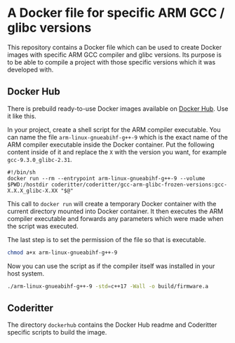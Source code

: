 # A Docker file for specific ARM GCC / glibc versions

This repository contains a Docker file which can be used to create Docker images with specific ARM GCC compiler and glibc versions. Its purpose is to be able to compile a project with those specific versions which it was developed with.

## Docker Hub

There is prebuild ready-to-use Docker images available on [Docker Hub](https://hub.docker.com/r/coderitter/gcc-arm-glibc-frozen-versions). Use it like this.

In your project, create a shell script for the ARM compiler executable. You can name the file `arm-linux-gnueabihf-g++-9` which is the exact name of the ARM compiler executable inside the Docker container. Put the following content inside of it and replace the `X` with the version you want, for example `gcc-9.3.0_glibc-2.31`.

```
#!/bin/sh
docker run --rm --entrypoint arm-linux-gnueabihf-g++-9 --volume $PWD:/hostdir coderitter/coderitter/gcc-arm-glibc-frozen-versions:gcc-X.X.X_glibc-X.XX "$@"
```

This call to `docker run` will create a temporary Docker container with the current directory mounted into Docker container. It then executes the ARM compiler executable and forwards any parameters which were made when the script was executed.

The last step is to set the permission of the file so that is executable.

```bash
chmod a+x arm-linux-gnueabihf-g++-9
```

Now you can use the script as if the compiler itself was installed in your host system.

```bash
./arm-linux-gnueabihf-g++-9 -std=c++17 -Wall -o build/firmware.a
```

## Coderitter

The directory `dockerhub` contains the Docker Hub readme and Coderitter specific scripts to build the image.